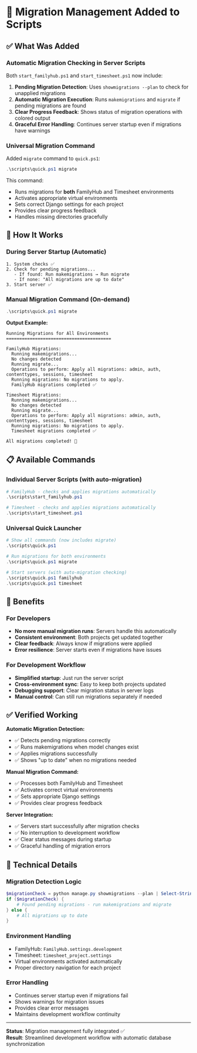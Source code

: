 # 🔄 Migration Management Added to Scripts

## **✅ What Was Added**

### **Automatic Migration Checking in Server Scripts**
Both `start_familyhub.ps1` and `start_timesheet.ps1` now include:

1. **Pending Migration Detection**: Uses `showmigrations --plan` to check for unapplied migrations
2. **Automatic Migration Execution**: Runs `makemigrations` and `migrate` if pending migrations are found
3. **Clear Progress Feedback**: Shows status of migration operations with colored output
4. **Graceful Error Handling**: Continues server startup even if migrations have warnings

### **Universal Migration Command**
Added `migrate` command to `quick.ps1`:

```powershell
.\scripts\quick.ps1 migrate
```

This command:
- Runs migrations for **both** FamilyHub and Timesheet environments
- Activates appropriate virtual environments
- Sets correct Django settings for each project
- Provides clear progress feedback
- Handles missing directories gracefully

## **🚀 How It Works**

### **During Server Startup** (Automatic)
```
1. System checks ✅
2. Check for pending migrations...
   - If found: Run makemigrations → Run migrate
   - If none: "All migrations are up to date"
3. Start server ✅
```

### **Manual Migration Command** (On-demand)
```powershell
.\scripts\quick.ps1 migrate
```

**Output Example:**
```
Running Migrations for All Environments
========================================

FamilyHub Migrations:
  Running makemigrations...
  No changes detected
  Running migrate...
  Operations to perform: Apply all migrations: admin, auth, contenttypes, sessions, timesheet
  Running migrations: No migrations to apply.
  FamilyHub migrations completed ✅

Timesheet Migrations:
  Running makemigrations...
  No changes detected  
  Running migrate...
  Operations to perform: Apply all migrations: admin, auth, contenttypes, sessions, timesheet
  Running migrations: No migrations to apply.
  Timesheet migrations completed ✅

All migrations completed! 🎉
```

## **📋 Available Commands**

### **Individual Server Scripts** (with auto-migration)
```powershell
# FamilyHub - checks and applies migrations automatically
.\scripts\start_familyhub.ps1

# Timesheet - checks and applies migrations automatically  
.\scripts\start_timesheet.ps1
```

### **Universal Quick Launcher**
```powershell
# Show all commands (now includes migrate)
.\scripts\quick.ps1

# Run migrations for both environments
.\scripts\quick.ps1 migrate

# Start servers (with auto-migration checking)
.\scripts\quick.ps1 familyhub
.\scripts\quick.ps1 timesheet
```

## **🎯 Benefits**

### **For Developers**
- **No more manual migration runs**: Servers handle this automatically
- **Consistent environment**: Both projects get updated together
- **Clear feedback**: Always know if migrations were applied
- **Error resilience**: Server starts even if migrations have issues

### **For Development Workflow**
- **Simplified startup**: Just run the server script
- **Cross-environment sync**: Easy to keep both projects updated
- **Debugging support**: Clear migration status in server logs
- **Manual control**: Can still run migrations separately if needed

## **✅ Verified Working**

**Automatic Migration Detection:**
- ✅ Detects pending migrations correctly
- ✅ Runs makemigrations when model changes exist
- ✅ Applies migrations successfully
- ✅ Shows "up to date" when no migrations needed

**Manual Migration Command:**
- ✅ Processes both FamilyHub and Timesheet
- ✅ Activates correct virtual environments
- ✅ Sets appropriate Django settings
- ✅ Provides clear progress feedback

**Server Integration:**
- ✅ Servers start successfully after migration checks
- ✅ No interruption to development workflow
- ✅ Clear status messages during startup
- ✅ Graceful handling of migration errors

## **🔧 Technical Details**

### **Migration Detection Logic**
```powershell
$migrationCheck = python manage.py showmigrations --plan | Select-String "\[ \]"
if ($migrationCheck) {
    # Found pending migrations - run makemigrations and migrate
} else {
    # All migrations up to date
}
```

### **Environment Handling**
- FamilyHub: `FamilyHub.settings.development`
- Timesheet: `timesheet_project.settings`
- Virtual environments activated automatically
- Proper directory navigation for each project

### **Error Handling**
- Continues server startup even if migrations fail
- Shows warnings for migration issues
- Provides clear error messages
- Maintains development workflow continuity

---

**Status**: Migration management fully integrated ✅  
**Result**: Streamlined development workflow with automatic database synchronization

